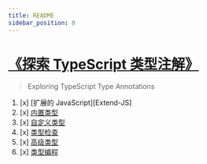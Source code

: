 ```yaml
---
title: README
sidebar_position: 0
---
```


# [《探索 TypeScript 类型注解》][Exploring-TS]
> Exploring TypeScript Type Annotations

1. [x] [扩展的 JavaScript][Extend-JS]
2. [x] [内置类型][Data-Types]
3. [x] [自定义类型][Defining-Types]
4. [x] [类型检查][Type-Checking]
5. [x] [高级类型][Advance-Types]
6. [x] [类型编程][Type-Programming]

[Exploring-TS]:     https://github.com/WowBar/blog/issues?q=label%3AExploringTS+sort%3Acreated-asc
[Extended-JS]:      https://github.com/WowBar/blog/issues/4
[Data-Types]:       https://github.com/WowBar/blog/issues/8
[Defining-Types]:   https://github.com/WowBar/blog/issues/9
[Type-Checking]:    https://github.com/WowBar/blog/issues/11
[Advance-Types]:    https://github.com/WowBar/blog/issues/13
[Type-Programming]: https://github.com/WowBar/blog/issues/14
